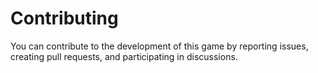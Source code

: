 # Contributing

You can contribute to the development of this game by reporting issues, creating pull requests, and participating in discussions.
